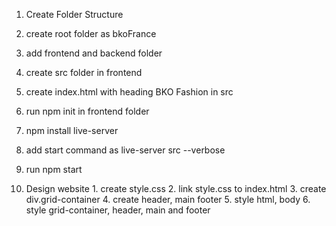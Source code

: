 1. Create Folder Structure
  1. create root folder as bkoFrance
  2. add frontend and backend folder
  3. create src folder in frontend
  4. create index.html with heading BKO Fashion in src
  5. run npm init in frontend folder
  6. npm install live-server
  7. add start command as live-server src --verbose
  8. run npm start 

  2. Design website
    1. create style.css
    2. link style.css to index.html
    3. create div.grid-container
    4. create header, main footer
    5. style html, body
    6. style grid-container, header, main and footer